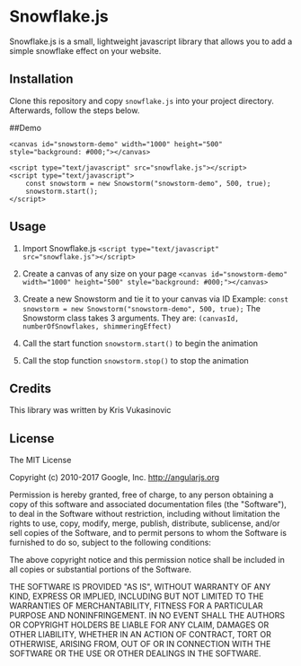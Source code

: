 # Snowflake.js

Snowflake.js is a small, lightweight javascript library that allows you to add a simple snowflake effect on your website.

## Installation

Clone this repository and copy `snowflake.js` into your project directory. Afterwards, follow the steps below.

##Demo

```
<canvas id="snowstorm-demo" width="1000" height="500" style="background: #000;"></canvas>

<script type="text/javascript" src="snowflake.js"></script>
<script type="text/javascript">
	const snowstorm = new Snowstorm("snowstorm-demo", 500, true);
	snowstorm.start();
</script>
```

## Usage

1. Import Snowflake.js `<script type="text/javascript" src="snowflake.js"></script>`
2. Create a canvas of any size on your page
`<canvas id="snowstorm-demo" width="1000" height="500" style="background: #000;"></canvas>`

3. Create a new Snowstorm and tie it to your canvas via ID
Example:
`const snowstorm = new Snowstorm("snowstorm-demo", 500, true);`
The Snowstorm class takes 3 arguments. They are: 
`(canvasId, numberOfSnowflakes, shimmeringEffect)`

4. Call the start function `snowstorm.start()` to begin the animation
5. Call the stop function `snowstorm.stop()` to stop the animation

## Credits

This library was written by Kris Vukasinovic

## License

The MIT License

Copyright (c) 2010-2017 Google, Inc. http://angularjs.org

Permission is hereby granted, free of charge, to any person obtaining a copy
of this software and associated documentation files (the "Software"), to deal
in the Software without restriction, including without limitation the rights
to use, copy, modify, merge, publish, distribute, sublicense, and/or sell
copies of the Software, and to permit persons to whom the Software is
furnished to do so, subject to the following conditions:

The above copyright notice and this permission notice shall be included in
all copies or substantial portions of the Software.

THE SOFTWARE IS PROVIDED "AS IS", WITHOUT WARRANTY OF ANY KIND, EXPRESS OR
IMPLIED, INCLUDING BUT NOT LIMITED TO THE WARRANTIES OF MERCHANTABILITY,
FITNESS FOR A PARTICULAR PURPOSE AND NONINFRINGEMENT. IN NO EVENT SHALL THE
AUTHORS OR COPYRIGHT HOLDERS BE LIABLE FOR ANY CLAIM, DAMAGES OR OTHER
LIABILITY, WHETHER IN AN ACTION OF CONTRACT, TORT OR OTHERWISE, ARISING FROM,
OUT OF OR IN CONNECTION WITH THE SOFTWARE OR THE USE OR OTHER DEALINGS IN
THE SOFTWARE.